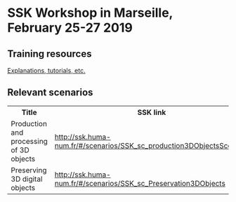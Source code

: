 # SSK Workshop in Marseille, February 25-27 2019

## Training resources

[Explanations, tutorials, etc.](../)

## Relevant scenarios

<table>
  <tr>
    <th>Title</th>
    <th>SSK link</th>
    <th>Source (specific workshop copy)</th>
  </tr>
  <tr>
    <td>Production and processing of 3D objects</td>
    <td> <a href="http://ssk.huma-num.fr/#/scenarios/SSK_sc_production3DObjectsScenario">http://ssk.huma-num.fr/#/scenarios/SSK_sc_production3DObjectsScenario</a></td>
    <td> <a href="https://github.com/ParthenosWP4/Workshops/tree/master/Marseille19/3DObjectsProduction">https://github.com/ParthenosWP4/Workshops/tree/master/Marseille19/3DObjectsProduction</a></td>
  </tr>
  <tr>
    <td>Preserving 3D digital objects </td>
    <td> <a href="http://ssk.huma-num.fr/#/scenarios/SSK_sc_Preservation3DObjects">http://ssk.huma-num.fr/#/scenarios/SSK_sc_Preservation3DObjects</a></td>
    <td> <a href="https://github.com/ParthenosWP4/Workshops/tree/master/Marseille19/3DObjectsPreserving">https://github.com/ParthenosWP4/Workshops/tree/master/Marseille19/3DObjectsPreserving</a></td>
  </tr>
  </table>
